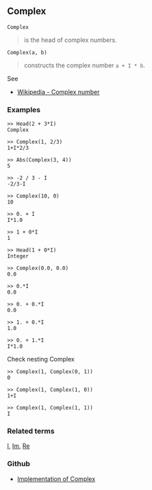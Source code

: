 ## Complex

```
Complex
```

> is the head of complex numbers.

```
Complex(a, b)
```

> constructs the complex number `a + I * b`.

See 
* [Wikipedia - Complex number](https://en.wikipedia.org/wiki/Complex_number) 

### Examples

```
>> Head(2 + 3*I)
Complex

>> Complex(1, 2/3)
1+I*2/3

>> Abs(Complex(3, 4))
5

>> -2 / 3 - I
-2/3-I

>> Complex(10, 0)
10

>> 0. + I
I*1.0

>> 1 + 0*I
1

>> Head(1 + 0*I)
Integer

>> Complex(0.0, 0.0)
0.0

>> 0.*I
0.0

>> 0. + 0.*I
0.0

>> 1. + 0.*I
1.0

>> 0. + 1.*I
I*1.0
```

Check nesting Complex

```
>> Complex(1, Complex(0, 1))
0

>> Complex(1, Complex(1, 0))
1+I 

>> Complex(1, Complex(1, 1))
I
```

### Related terms 
[I](I.md), [Im](Im.md), [Re](Re.md)

### Github

* [Implementation of Complex](https://github.com/axkr/symja_android_library/blob/master/symja_android_library/matheclipse-core/src/main/java/org/matheclipse/core/builtin/Arithmetic.java#L815) 

